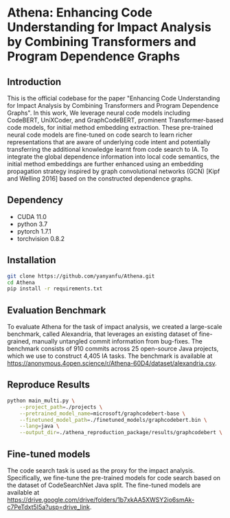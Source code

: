 # Athena: Enhancing Code Understanding for Impact Analysis by Combining Transformers and Program Dependence Graphs

## Introduction
This is the official codebase for the paper "Enhancing Code Understanding for Impact Analysis by
Combining Transformers and Program Dependence Graphs". In this work, We leverage neural code models including CodeBERT, UniXCoder, and GraphCodeBERT, prominent Transformer-based code models, for initial method embedding extraction. These pre-trained neural code models are fine-tuned on code
search to learn richer representations that are aware of underlying code intent and potentially
transferring the additional knowledge learnt from code search to IA. To integrate the global
dependence information into local code semantics, the initial method embeddings are further
enhanced using an embedding propagation strategy inspired by graph convolutional networks
(GCN) [Kipf and Welling 2016] based on the constructed dependence graphs.


## Dependency
- CUDA 11.0
- python 3.7
- pytorch 1.7.1
- torchvision 0.8.2


## Installation

```bash
git clone https://github.com/yanyanfu/Athena.git
cd Athena
pip install -r requirements.txt
```

## Evaluation Benchmark
To evaluate Athena for the task of impact analysis, we created a large-scale benchmark, called Alexandria, that leverages an existing dataset of fine-grained, manually untangled commit information from bug-fixes. The benchmark consists of 910 commits across 25 open-source Java projects, which we use to construct 4,405 IA tasks. The benchmark is available at https://anonymous.4open.science/r/Athena-60D4/dataset/alexandria.csv.

## Reproduce Results

```bash
python main_multi.py \
    --project_path=./projects \
    --pretrained_model_name=microsoft/graphcodebert-base \
    --finetuned_model_path=./finetuned_models/graphcodebert.bin \
    --lang=java \
    --output_dir=./athena_reproduction_package/results/graphcodebert \
```

## Fine-tuned models
The code search task is used as the proxy for the impact analysis. Specifically, we fine-tune the pre-trained models for code search based on the dataset of CodeSearchNet Java split. The fine-tuned models are available at https://drive.google.com/drive/folders/1b7xkAA5XWSY2io6smAk-c7PeTdxt5I5a?usp=drive_link.

